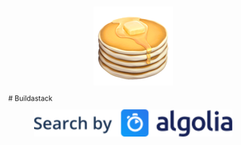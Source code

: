 <p align="center"><img src="media/logo.png" width="160" /></a></p>
# Buildastack
<p align="center"><a href="https://www.algolia.com"><img src="media/algolia.svg" width="400" /></a></p>
